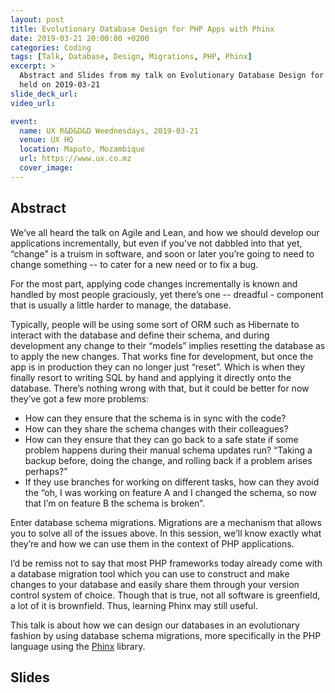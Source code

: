 ```yaml
---
layout: post
title: Evolutionary Database Design for PHP Apps with Phinx
date: 2019-03-21 20:00:00 +0200
categories: Coding
tags: [Talk, Database, Design, Migrations, PHP, Phinx]
excerpt: >
  Abstract and Slides from my talk on Evolutionary Database Design for PHP Apps with Phinx presented at the UX R&D&D&D Weednesdays meetup
  held on 2019-03-21
slide_deck_url:
video_url:

event:
  name: UX R&D&D&D Weednesdays, 2019-03-21
  venue: UX HQ
  location: Maputo, Mozambique
  url: https://www.ux.co.mz
  cover_image:
---
```


## Abstract


We’ve all heard the talk on Agile and Lean, and how we should develop our applications incrementally, but even if you’ve not dabbled into that yet, “change” is a truism in software, and soon or later you’re going to need to change something -- to cater for a new need or to fix a bug.

For the most part, applying code changes incrementally is known and handled by most people graciously, yet there’s one -- dreadful - component that is usually a little harder to manage, the database.

Typically, people will be using some sort of ORM such as Hibernate to interact with the database and define their schema, and during development any change to their “models” implies resetting the database as to apply the new changes. That works fine for development, but once the app is in production they can no longer just “reset”. Which is when they finally resort to writing SQL by hand and applying it directly onto the database. There’s nothing wrong with that, but it could be better for now they’ve got a few more problems:

- How can they ensure that the schema is in sync with the code?
- How can they share the schema changes with their colleagues?
- How can they ensure that they can go back to a safe state if some problem happens during their manual schema updates run? “Taking a backup before, doing the change, and rolling back if a problem arises perhaps?”
- If they use branches for working on different tasks, how can they avoid the “oh, I was working on feature A and I changed the schema, so now that I’m on feature B the schema is broken”.

Enter database schema migrations. Migrations are a mechanism that allows you to solve all of the issues above. In this session, we’ll know exactly what they’re and how we can use them in the context of PHP applications.

I’d be remiss not to say that most PHP frameworks today already come with a database migration tool which you can use to construct and make changes to your database and easily share them through your version control system of choice. Though that is true, not all software is greenfield, a lot of it is brownfield. Thus, learning Phinx may still useful.

This talk is about how we can design our databases in an evolutionary fashion by using database schema migrations, more specifically in the PHP language using the [Phinx](https://phinx.org) library.

## Slides

<script async class="speakerdeck-embed" data-id="1438ed56b8814df3b6716b1e87fc36be" data-ratio="1.33333333333333" src="//speakerdeck.com/assets/embed.js"></script>
